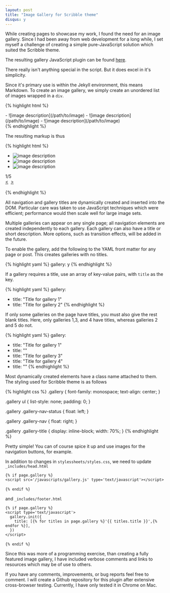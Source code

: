 ```yaml
---
layout: post
title: "Image Gallery for Scribble theme"
disqus: y
---
```


While creating pages to showcase my work, I found the need for an image gallery. Since I had been away from web development for a long while, I set myself a challenge of creating a simple pure-JavaScript solution which suited the Scribble theme.

The resulting gallery JavaScript plugin can be found [here](/javascripts/gallery.js).

There really isn't anything special in the script. But it does excel in it's simplicity.

Since it's primary use is within the Jekyll environment, this means Markdown. To create an image gallery, we simply create an unordered list of images wrapped in a `div`.

{% highlight html %}
<div class="gallery" markdown="1">
- ![image description](/path/to/image)
- ![image description](/path/to/image)
- ![image description](/path/to/image)
</div>
{% endhighlight %}

The resulting markup is thus

{% highlight html %}
<div class="gallery" data-current="1">
  <ul>
    <li><img src="/path/to/image" alt="image description"></li>
    <li><img src="/path/to/image" alt="image description"></li>
    <li><img src="/path/to/image" alt="image description"></li>
  </ul>
  <div class="gallery-nav-status">
    <span class="gallery-current-image">1</span>/5
  </div>
  <div class="gallery-nav">
    <a class="gallery-nav-left" href="#">&lt;</a>&nbsp;
    <a class="gallery-nav-right" href="#">&gt;</a>
  </div>
  <span class="gallery-title">&nbsp;</span>
</div>
{% endhighlight %}

All navigation and gallery titles are dynamically created and inserted into the DOM. Particular care was taken to use JavaScript techniques which were efficient; performance would then scale well for large image sets.

Multiple galleries can appear on any single page; all navigation elements are created independently to each gallery. Each gallery can also have a title or short description. More options, such as transition effects, will be added in the future.

To enable the gallery, add the following to the YAML front matter for any page or post. This creates galleries with no titles.

{% highlight yaml %}
gallery: y
{% endhighlight %}

If a gallery requires a title, use an array of key-value pairs, with `title` as the key.

{% highlight yaml %}
gallery:
  - title: "Title for gallery 1"
  - title: "Title for gallery 2"
{% endhighlight %}

If only some galleries on the page have titles, you must also give the rest blank titles. Here, only galleries 1,3, and 4 have titles, whereas galleries 2 and 5 do not.

{% highlight yaml %}
gallery:
  - title: "Title for gallery 1"
  - title: ""
  - title: "Title for gallery 3"
  - title: "Title for gallery 4"
  - title: ""
{% endhighlight %}

Most dynamically created elements have a class name attached to them. The styling used for Scribble theme is as follows

{% highlight css %}
.gallery {
  font-family: monospace;
  text-align: center;
}

.gallery ul {
  list-style: none;
  padding: 0;
}

.gallery .gallery-nav-status {
  float: left;
}

.gallery .gallery-nav {
  float: right;
}

.gallery .gallery-title {
  display: inline-block;
  width: 70%;
}
{% endhighlight %}

Pretty simple! You can of course spice it up and use images for the navigation buttons, for example.

In addition to changes in `stylessheets/styles.css`, we need to update `_includes/head.html` 

<div class="highlight">
<pre><code class="ruby"><span class="n">&#123;% if page.gallery %&#125;</span></code>
<code class="html"><span class="nt">&lt;script </span><span class="na">src=</span><span class="s">&#39;/javascripts/gallery.js&#39;</span> <span class="na">type=</span><span class="s">&#39;text/javascript&#39;</span><span class="nt">&gt;&lt;/script&gt;</span>
</code>
<code><span class="n">&#123;% endif %&#125;</span>
</code></pre>
</div>

and `_includes/footer.html`

<div class="highlight">
<pre><code class="ruby"><span class="n">&#123;% if page.gallery %&#125;</span></code>
<code class="html"><span class="nt">&lt;script </span><span class="na">type=</span><span class="s">&#39;text/javascript&#39;</span><span class="nt">&gt;</span>
  <span class="nx">gallery</span><span class="p">.</span><span class="nx">init</span><span class="p">({</span>
    <span class="nx">title</span><span class="o">:</span> <span class="p">[&#123;</span><span class="o">%</span> <span class="k">for</span> <span class="nx">titles</span> <span class="k">in</span> <span class="nx">page</span><span class="p">.</span><span class="nx">gallery</span> <span class="o">%&#125;</span><span class="s1">&#39;&#123;&#123; titles.title &#125;&#125;&#39;</span><span class="p">,</span><span class="o">&#123;</span><span class="o">%</span> <span class="nx">endfor</span> <span class="o">%&#125;],</span>
  <span class="p">})</span>
<span class="nt">&lt;/script&gt;</span>
</code>
<code><span class="n">&#123;% endif %&#125;</span>
</code></pre>
</div>

Since this was more of a programming exercise, than creating a fully featured image gallery, I have included verbose comments and links to resources which may be of use to others.

If you have any comments, improvements, or bug reports feel free to comment. I will create a Github repository for this plugin after extensive cross-browser testing. Currently, I have only tested it in Chrome on Mac.